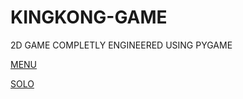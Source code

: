 # KINGKONG-GAME
2D GAME COMPLETLY ENGINEERED USING PYGAME

[MENU](./images/KingKongGamePicture.png)

[SOLO](./images/KingKongGamePicture2.png)

